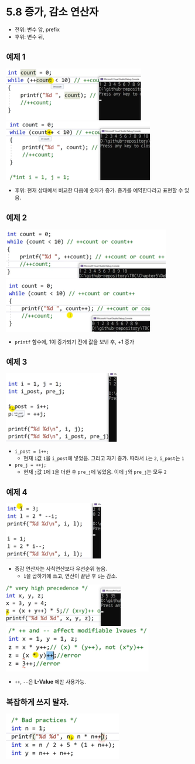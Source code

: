 # 5.8 증가, 감소 연산자

* 전위: 변수 앞, prefix
* 후위: 변수 뒤, 

## 예제 1
![](../images/chapter5/oper10.png)
![](../images/chapter5/oper11.png)

* 후위: 현재 상태에서 비교한 다음에 숫자가 증가. 증가를 예약한다라고 표현할 수 있음.

## 예제 2
![](../images/chapter5/oper12.png)
![](../images/chapter5/oper13.png)

* `printf` 함수에, 1이 증가되기 전에 값을 보낸 후, +1 증가

## 예제 3 
![](../images/chapter5/oper14.png)

* `i_post = i++;` 
    -  현재 `i`값 `1`을 `i_post`에 넣었음. 그리고 자기 증가. 따라서 `i`는 `2`, `i_post`는 `1`
* `pre_j = ++j;`
    - 현재 `j`값 `1`에 `1`을 더한 후 `pre_j`에 넣었음. 이에 `j`와 `pre_j`는 모두 `2`

## 예제 4 

![](../images/chapter5/oper15.png)

* 증감 연산자는 사칙연산보다 우선순위 높음.
    - `1`을 곱하기에 쓰고, 연산이 끝난 후 `i`는 감소. 

![](../images/chapter5/oper16.png)
![](../images/chapter5/oper17.png)

* `++`, `--`은 __L-Value__ 에만 사용가능. 

## 복잡하게 쓰지 말자.

![](../images/chapter5/oper18.png)